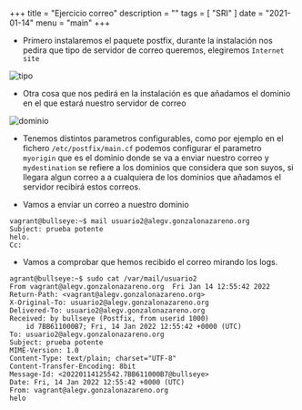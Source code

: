 +++
title = "Ejercicio correo"
description = ""
tags = [
    "SRI"
]
date = "2021-01-14"
menu = "main"
+++

* Primero instalaremos el paquete postfix, durante la instalación nos pedira que tipo de servidor de correo queremos, elegiremos `Internet site`

![tipo](/ejercicio_correo/1.png)

* Otra cosa que nos pedirá en la instalación es que añadamos el dominio en el que estará nuestro servidor de correo

![dominio](/ejercicio_correo/2.png)

* Tenemos distintos parametros configurables, como por ejemplo en el fichero `/etc/postfix/main.cf` podemos configurar el parametro `myorigin` que es el dominio donde se va a enviar nuestro correo y `mydestination` se refiere a los dominios que considera que son suyos, si llegara algun correo a a cualquiera de los dominios que añadamos el servidor recibirá estos correos.

* Vamos a enviar un correo a nuestro dominio

~~~
vagrant@bullseye:~$ mail usuario2@alegv.gonzalonazareno.org
Subject: prueba potente
helo.
Cc:
~~~

* Vamos a comprobar que hemos recibido el correo mirando los logs.

~~~
agrant@bullseye:~$ sudo cat /var/mail/usuario2 
From vagrant@alegv.gonzalonazareno.org  Fri Jan 14 12:55:42 2022
Return-Path: <vagrant@alegv.gonzalonazareno.org>
X-Original-To: usuario2@alegv.gonzalonazareno.org
Delivered-To: usuario2@alegv.gonzalonazareno.org
Received: by bullseye (Postfix, from userid 1000)
	id 7BB611000B7; Fri, 14 Jan 2022 12:55:42 +0000 (UTC)
To: usuario2@alegv.gonzalonazareno.org
Subject: prueba potente
MIME-Version: 1.0
Content-Type: text/plain; charset="UTF-8"
Content-Transfer-Encoding: 8bit
Message-Id: <20220114125542.7BB611000B7@bullseye>
Date: Fri, 14 Jan 2022 12:55:42 +0000 (UTC)
From: vagrant@alegv.gonzalonazareno.org
helo
~~~